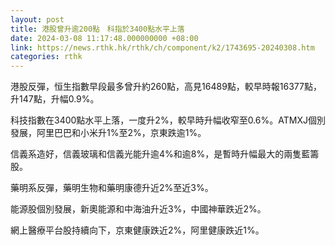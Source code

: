 ```yaml
---
layout: post
title: 港股曾升逾200點　科指於3400點水平上落
date: 2024-03-08 11:17:48.000000000 +08:00
link: https://news.rthk.hk/rthk/ch/component/k2/1743695-20240308.htm
categories: rthk
---
```


港股反彈，恒生指數早段最多曾升約260點，高見16489點，較早時報16377點，升147點，升幅0.9%。

科技指數在3400點水平上落，一度升2%，較早時升幅收窄至0.6%。ATMXJ個別發展，阿里巴巴和小米升1%至2%，京東跌逾1%。

信義系造好，信義玻璃和信義光能升逾4%和逾8%，是暫時升幅最大的兩隻藍籌股。

藥明系反彈，藥明生物和藥明康德升近2%至近3%。

能源股個別發展，新奧能源和中海油升近3%，中國神華跌近2%。

網上醫療平台股持續向下，京東健康跌近2%，阿里健康跌近1%。
